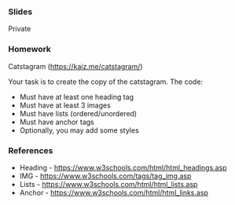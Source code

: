 ### Slides

Private

### Homework

Catstagram (https://kaiz.me/catstagram/)

Your task is to create the copy of the catstagram. The code:

- Must have at least one heading tag
- Must have at least 3 images
- Must have lists (ordered/unordered)
- Must have anchor tags
- Optionally, you may add some styles

### References

- Heading - https://www.w3schools.com/html/html_headings.asp
- IMG - https://www.w3schools.com/tags/tag_img.asp
- Lists - https://www.w3schools.com/html/html_lists.asp
- Anchor - https://www.w3schools.com/html/html_links.asp
